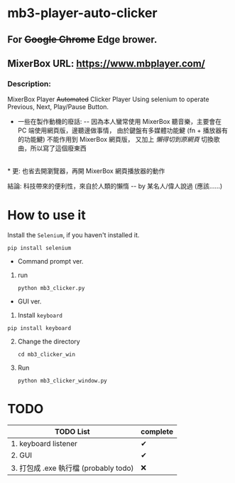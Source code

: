 # mb3-player-auto-clicker

## For ~~Google Chrome~~ Edge brower.
## MixerBox URL: https://www.mbplayer.com/

### Description:
MixerBox Player ~~Automated~~ Clicker Player
Using selenium to operate Previous, Next, Play/Pause Button.

* 一些在製作動機的廢話:
    -- 因為本人蠻常使用 MixerBox 聽音樂，主要會在 PC 端使用網頁版，邊聽邊做事情，
       由於鍵盤有多媒體功能鰎 (fn + 播放器有的功能鰎) 不能作用到 MixerBox 網頁版，
       又加上 *懶得切到原網頁* 切換歌曲，所以寫了這個廢東西
<br/>
* 更: 也省去開瀏覽器，再開 MixerBox 網頁播放器的動作

結論: 科技帶來的便利性，來自於人類的懶惰
        -- by 某名人/偉人說過 (應該......)

# How to use it

Install the `Selenium`, if you haven't installed it.
```
pip install selenium
```


* Command prompt ver.
1. run
    ```
    python mb3_clicker.py
    ```

* GUI ver.
1. Install `keyboard`

```
pip install keyboard
```

2. Change the directory

    ```
    cd mb3_clicker_win
    ```

3. Run

    ```
    python mb3_clicker_window.py
    ```

# TODO
| TODO List | complete |
|------------------|------|
| 1. keyboard listener | ✔ |
| 2. GUI                | ✔ |
| 3. 打包成 .exe 執行檔 (probably todo) | ❌ |
